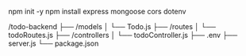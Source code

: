 npm init -y
npm install express mongoose cors dotenv

/todo-backend
├── /models
│ └── Todo.js
├── /routes
│ └── todoRoutes.js
├── /controllers
│ └── todoController.js
├── .env
├── server.js
└── package.json
